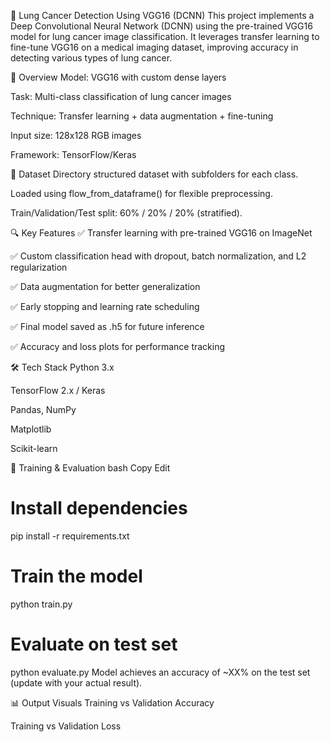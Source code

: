   🧠 Lung Cancer Detection Using VGG16 (DCNN)
  This project implements a Deep Convolutional Neural Network (DCNN) using the pre-trained VGG16 model for lung cancer image classification. It leverages transfer learning to fine-tune VGG16 on a medical imaging dataset, improving accuracy in     detecting various types of lung cancer.
  
  📌 Overview
  Model: VGG16 with custom dense layers
  
  Task: Multi-class classification of lung cancer images
  
  Technique: Transfer learning + data augmentation + fine-tuning
  
  Input size: 128x128 RGB images
  
  Framework: TensorFlow/Keras
  
  📂 Dataset
  Directory structured dataset with subfolders for each class.
  
  Loaded using flow_from_dataframe() for flexible preprocessing.
  
  Train/Validation/Test split: 60% / 20% / 20% (stratified).
  
  🔍 Key Features
  ✅ Transfer learning with pre-trained VGG16 on ImageNet
  
  ✅ Custom classification head with dropout, batch normalization, and L2 regularization
  
  ✅ Data augmentation for better generalization
  
  ✅ Early stopping and learning rate scheduling
  
  ✅ Final model saved as .h5 for future inference
  
  ✅ Accuracy and loss plots for performance tracking
  
  🛠️ Tech Stack
  Python 3.x
  
  TensorFlow 2.x / Keras
  
  Pandas, NumPy
  
  Matplotlib
  
  Scikit-learn
  
  🚀 Training & Evaluation
  bash
  Copy
  Edit
  # Install dependencies
  pip install -r requirements.txt
  
  # Train the model
  python train.py
  
  # Evaluate on test set
  python evaluate.py
  Model achieves an accuracy of ~XX% on the test set (update with your actual result).
  
  📊 Output Visuals
  Training vs Validation Accuracy
  
  Training vs Validation Loss
  
  

  

